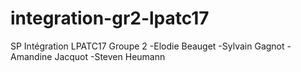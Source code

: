 # integration-gr2-lpatc17
SP Intégration  LPATC17
Groupe 2
-Elodie Beauget
-Sylvain Gagnot
-Amandine Jacquot
-Steven Heumann